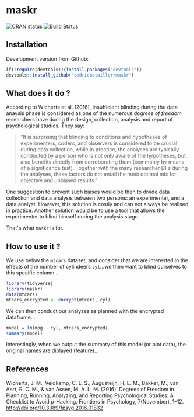 maskr
====================

[![CRAN status](http://www.r-pkg.org/badges/version/maskr)](https://cran.r-project.org/package=maskr) [![Build Status](https://travis-ci.org/cedricbatailler/maskr.svg?branch=master)](https://travis-ci.org/cedricbatailler/maskr)

## Installation

Development version from Github:

``` r
if(!require(devtools)){install.packages("devtools")}
devtools::install_github("cedricbatailler/maskr")
```

## What does it do ?

According to Wicherts et al. (2016), insufficient blinding during the data anaysis phase is considered as one of the numerous *degrees of freedom* researchers have during the design, collection, analysis and report of psychological studies. They say:

> "It is surprising that blinding to conditions and hypotheses of experimenters, coders, and observers is considered to be crucial during data collection, while in practice, the analyses are typically conducted by a person who is not only aware of the hypotheses, but also benefits directly from corroborating them (commonly by means of a significance test). Together with the many researcher DFs during the analyses, these factors do not entail the most optimal mix for objective and unbiased results."

One suggestion to prevent such biases would be then to divide data collection and data analysis between two persons: an experimenter, and a data analyst. However, this solution is costly and can not always be realised in practice. Another solution would be to use a tool that allows the experimenter to blind himself during the analysis stage.

That's what `maskr` is for.

## How to use it ?

We use below the `mtcars` dataset, and consider that we are interested in the effects of the number of cylindeers `cyl`...we then want to blind ourselves to this specific column...

``` r
library(tidyverse)
library(maskr)
data(mtcars)
mtcars_encrypted <- encrypt(mtcars, cyl)
```

We can then conduct our analyses as planned with the encrypted dataframe...

``` r
model = lm(mpg ~ cyl, mtcars_encrypted)
summary(model)
```

Interestingly, when we output the summary of this model (or plot data), the original names are diplayed (feature)...

## References

Wicherts, J. M., Veldkamp, C. L. S., Augusteijn, H. E. M., Bakker, M., van Aert, R. C. M., & van Assen, M. A. L. M. (2016). Degrees of Freedom in Planning, Running, Analyzing, and Reporting Psychological Studies: A Checklist to Avoid p-Hacking. Frontiers in Psychology, 7(November), 1–12. http://doi.org/10.3389/fpsyg.2016.01832
